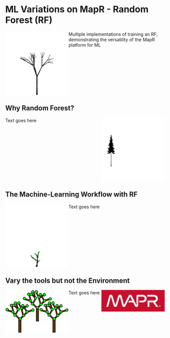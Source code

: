 # ML Variations on MapR - Random Forest (RF)

<img align="left"  src="./growing.gif" width="200">

Multiple implementations of training an RF, demonstrating the versatility of the MapR platform for ML

<br clear="left"/>

## Why Random Forest?


<img align="right"  src="./forest.gif" width="200">
Text goes here

<br clear="right"/>



## The Machine-Learning Workflow with RF

<img align="left"  src="./tree.gif" width="200">
Text goes here

<br clear="left"/>




## Vary the tools but not the Environment

<img align="left"  src="./randomForest.png" width="200">
Text goes here
<img align="right"  src="./mapr.png" width="200">
<br clear="right"/>
<br clear="left"/>

